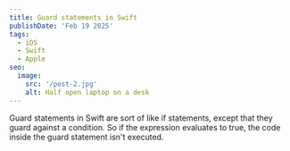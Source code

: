 ```yaml
---
title: Guard statements in Swift
publishDate: 'Feb 19 2025'
tags:
  - iOS
  - Swift
  - Apple
seo:
  image:
    src: '/post-2.jpg'
    alt: Half open laptop on a desk
---
```


Guard statements in Swift are sort of like if statements, except that they guard against a condition. So if the expression evaluates to true, the code inside the guard statement isn't executed.
